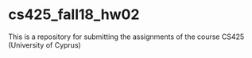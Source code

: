 # cs425_fall18_hw02
This is a repository for submitting the assignments of the course CS425 (University of Cyprus)
